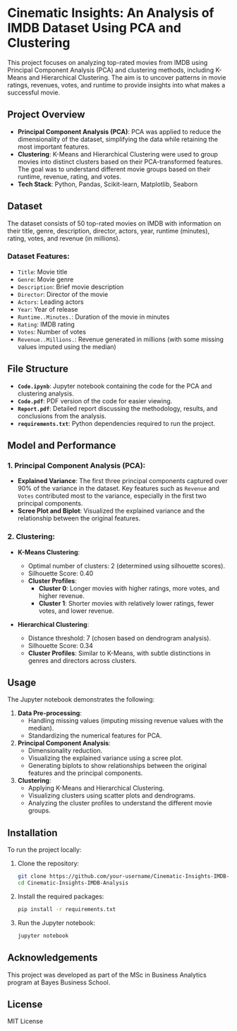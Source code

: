 # Cinematic Insights: An Analysis of IMDB Dataset Using PCA and Clustering

This project focuses on analyzing top-rated movies from IMDB using Principal Component Analysis (PCA) and clustering methods, including K-Means and Hierarchical Clustering. The aim is to uncover patterns in movie ratings, revenues, votes, and runtime to provide insights into what makes a successful movie.

## Project Overview

- **Principal Component Analysis (PCA)**: PCA was applied to reduce the dimensionality of the dataset, simplifying the data while retaining the most important features.
- **Clustering**: K-Means and Hierarchical Clustering were used to group movies into distinct clusters based on their PCA-transformed features. The goal was to understand different movie groups based on their runtime, revenue, rating, and votes.
- **Tech Stack**: Python, Pandas, Scikit-learn, Matplotlib, Seaborn

## Dataset

The dataset consists of 50 top-rated movies on IMDB with information on their title, genre, description, director, actors, year, runtime (minutes), rating, votes, and revenue (in millions). 

### Dataset Features:
- `Title`: Movie title
- `Genre`: Movie genre
- `Description`: Brief movie description
- `Director`: Director of the movie
- `Actors`: Leading actors
- `Year`: Year of release
- `Runtime..Minutes.`: Duration of the movie in minutes
- `Rating`: IMDB rating
- `Votes`: Number of votes
- `Revenue..Millions.`: Revenue generated in millions (with some missing values imputed using the median)

## File Structure

- **`Code.ipynb`**: Jupyter notebook containing the code for the PCA and clustering analysis.
- **`Code.pdf`**: PDF version of the code for easier viewing.
- **`Report.pdf`**: Detailed report discussing the methodology, results, and conclusions from the analysis.
- **`requirements.txt`**: Python dependencies required to run the project.

## Model and Performance

### 1. Principal Component Analysis (PCA):
- **Explained Variance**: The first three principal components captured over 90% of the variance in the dataset. Key features such as `Revenue` and `Votes` contributed most to the variance, especially in the first two principal components.
- **Scree Plot and Biplot**: Visualized the explained variance and the relationship between the original features.

### 2. Clustering:
- **K-Means Clustering**:
    - Optimal number of clusters: 2 (determined using silhouette scores).
    - Silhouette Score: 0.40
    - **Cluster Profiles**:
        - **Cluster 0**: Longer movies with higher ratings, more votes, and higher revenue.
        - **Cluster 1**: Shorter movies with relatively lower ratings, fewer votes, and lower revenue.

- **Hierarchical Clustering**:
    - Distance threshold: 7 (chosen based on dendrogram analysis).
    - Silhouette Score: 0.34
    - **Cluster Profiles**: Similar to K-Means, with subtle distinctions in genres and directors across clusters.

## Usage

The Jupyter notebook demonstrates the following:
1. **Data Pre-processing**:
    - Handling missing values (imputing missing revenue values with the median).
    - Standardizing the numerical features for PCA.
2. **Principal Component Analysis**:
    - Dimensionality reduction.
    - Visualizing the explained variance using a scree plot.
    - Generating biplots to show relationships between the original features and the principal components.
3. **Clustering**:
    - Applying K-Means and Hierarchical Clustering.
    - Visualizing clusters using scatter plots and dendrograms.
    - Analyzing the cluster profiles to understand the different movie groups.

## Installation

To run the project locally:

1. Clone the repository:
    ```bash
    git clone https://github.com/your-username/Cinematic-Insights-IMDB-Analysis.git
    cd Cinematic-Insights-IMDB-Analysis
    ```

2. Install the required packages:
    ```bash
    pip install -r requirements.txt
    ```

3. Run the Jupyter notebook:
    ```bash
    jupyter notebook
    ```

## Acknowledgements

This project was developed as part of the MSc in Business Analytics program at Bayes Business School.

## License

MIT License
